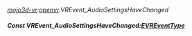 _[mojo3d-vr](../../modules/mojo3d-vr/mojo3d-vr-module.md):[openvr](openvr:).VREvent\_AudioSettingsHaveChanged_
##### Const VREvent\_AudioSettingsHaveChanged:[EVREventType](../../modules/mojo3d-vr/openvr-evreventtype.md)
